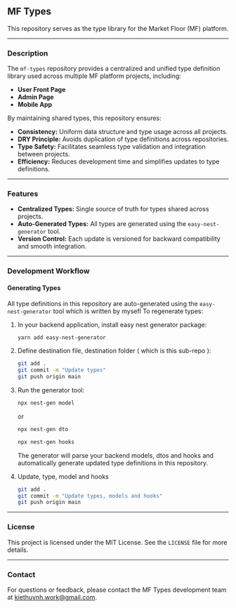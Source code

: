 ## MF Types

This repository serves as the type library for the Market Floor (MF) platform.

---

### Description
The `mf-types` repository provides a centralized and unified type definition library used across multiple MF platform projects, including:

- **User Front Page**
- **Admin Page**
- **Mobile App**

By maintaining shared types, this repository ensures:
- **Consistency:** Uniform data structure and type usage across all projects.
- **DRY Principle:** Avoids duplication of type definitions across repositories.
- **Type Safety:** Facilitates seamless type validation and integration between projects.
- **Efficiency:** Reduces development time and simplifies updates to type definitions.

---

### Features
- **Centralized Types:** Single source of truth for types shared across projects.
- **Auto-Generated Types:** All types are generated using the `easy-nest-generator` tool.
- **Version Control:** Each update is versioned for backward compatibility and smooth integration.

---

### Development Workflow

#### Generating Types
All type definitions in this repository are auto-generated using the `easy-nest-generator` tool which is written by mysefl To regenerate types:

1. In your backend application, install easy nest generator package:
   ```bash
   yarn add easy-nest-generator
   ```

2. Define destination file, destination folder ( which is this sub-repo ):
   ```bash
   git add .
   git commit -m "Update types"
   git push origin main
   ```

3. Run the generator tool:
   ```bash
   npx nest-gen model
   ```
   or
   ```bash
   npx nest-gen dto
   ```
   ```bash
   npx nest-gen hooks
   ```
   The generator will parse your backend models, dtos and hooks and automatically generate updated type definitions in this repository.

5. Update, type, model and hooks
   ```bash
   git add .
   git commit -m "Update types, models and hooks"
   git push origin main
   ```

---

### License
This project is licensed under the MIT License. See the `LICENSE` file for more details.

---

### Contact
For questions or feedback, please contact the MF Types development team at kiethuynh.work@gmail.com.

